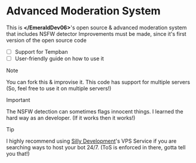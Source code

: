 # Advanced Moderation System
This is **<\/EmeraldDev06\>**'s open source & advanced moderation system that includes NSFW detector
Improvements must be made, since it's first version of the open source code
- [ ] Support for Tempban
- [ ] User-friendly guide on how to use it

> [!NOTE]
> You can fork this & improvise it.
> This code has support for multiple servers (So, feel free to use it on multiple servers!)

> [!IMPORTANT]
> The NSFW detection can sometimes flags innocent things. I learned the hard way as an developer. (If it works then it works!)

> [!TIP]
> I highly recommend using [Silly Development](https://sillydev.co.uk/)'s VPS Service if you are searching ways to host your bot 24/7. (ToS is enforced in there, gotta tell you that!)
